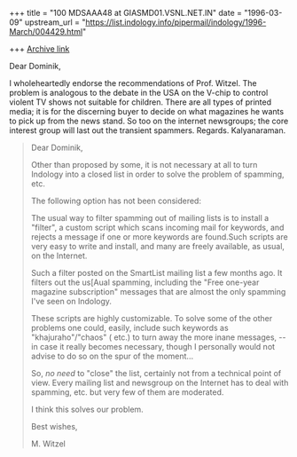 +++
title = "100 MDSAAA48 at GIASMD01.VSNL.NET.IN"
date = "1996-03-09"
upstream_url = "https://list.indology.info/pipermail/indology/1996-March/004429.html"

+++
[Archive link](https://list.indology.info/pipermail/indology/1996-March/004429.html)

Dear Dominik,

I wholeheartedly endorse the recommendations of Prof. Witzel. The problem
is analogous to the debate in the USA on the V-chip to control violent TV shows
not suitable for children. There are all types of printed media; it is for
the discerning buyer to decide on what magazines he wants to pick up from
the news stand. So too on the internet newsgroups; the core interest group
will last out the transient spammers. Regards. Kalyanaraman.

>
>Dear Dominik,
>
>Other than proposed by some, it is not necessary at all to turn Indology 
>into a closed list in order to solve the problem of spamming, etc. 
>
>The following option has not been considered:
>
>The usual way to filter spamming out of mailing lists is to install a
>"filter", a custom script which scans incoming mail for keywords, and
>rejects a message if one or more keywords are found.Such scripts are very
>easy to write and install, and many are freely available, as usual, on the
>Internet. 
>
>Such a filter posted on the SmartList mailing list a few months ago. It
>filters out the us[Aual spamming, including the "Free one-year magazine
>subscription" messages that are almost the only spamming I've seen on
>Indology. 
>
>These scripts are highly customizable. To solve some of the other problems
>one could, easily, include such keywords as "khajuraho"/"chaos" ( etc.) to
>turn away the more inane messages, -- in case it really becomes necessary,
>though I personally would not advise to do so on the spur of the moment... 
>
>
>So, *no need* to "close" the list, certainly not from a technical point of
>view. Every mailing list and newsgroup on the Internet has to deal with
>spamming, etc. but very few of them are moderated. 
>
>
>I think this solves our problem.
>
>
>Best wishes, 
>
>M. Witzel
>
>
>
>
>
>
>
>
>
>
>
>





